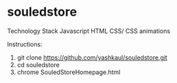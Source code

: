 # souledstore
Technology Stack
Javascript
HTML
CSS/ CSS animations

Instructions:

1) git clone https://github.com/yashkaul/souledstore.git
2) cd souledstore
3) chrome SouledStoreHomepage.html

